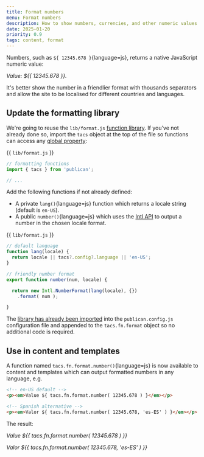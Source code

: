 ```yaml
---
title: Format numbers
menu: Format numbers
description: How to show numbers, currencies, and other numeric values in a friendly human-readable format.
date: 2025-01-20
priority: 0.9
tags: content, format
---
```


Numbers, such as `${ 12345.678 }`{language=js}, returns a native JavaScript numeric value:

*Value: ${{ 12345.678 }}.*

It's better show the number in a friendlier format with thousands separators and allow the site to be localised for different countries and languages.


## Update the formatting library

We're going to reuse the `lib/format.js` [function library](--ROOT--docs/recipe/templates/function-library/). If you've not already done so, import the `tacs` object at the top of the file so functions can access any [global property](--ROOT--docs/reference/global-properties/):

{{ `lib/format.js` }}
```js
// formatting functions
import { tacs } from 'publican';

// ...
```

Add the following functions if not already defined:

* A private `lang()`{language=js} function which returns a locale string (default is `en-US`).
* A public `number()`{language=js} which uses the [Intl API](https://developer.mozilla.org/docs/Web/JavaScript/Reference/Global_Objects/Intl) to output a number in the chosen locale format.

{{ `lib/format.js` }}
```js
// default language
function lang(locale) {
  return locale || tacs?.config?.language || 'en-US';
}

// friendly number format
export function number(num, locale) {

  return new Intl.NumberFormat(lang(locale), {})
    .format( num );

}
```

The [library has already been imported](--ROOT--docs/recipe/templates/function-library/#import-the-library) into the `publican.config.js` configuration file and appended to the `tacs.fn.format` object so no additional code is required.


## Use in content and templates

A function named `tacs.fn.format.number()`{language=js} is now available to content and templates which can output formatted numbers in any language, e.g.

```html
<!-- en-US default -->
<p><em>Value ${ tacs.fn.format.number( 12345.678 ) }</em></p>

<!-- Spanish alternative -->
<p><em>Valor ${ tacs.fn.format.number( 12345.678, 'es-ES' ) }</em></p>
```

The result:

*Value ${{ tacs.fn.format.number( 12345.678 ) }}*

*Valor ${{ tacs.fn.format.number( 12345.678, 'es-ES' ) }}*
